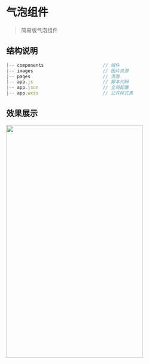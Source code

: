 # 气泡组件

> 简易版气泡组件

## 结构说明

```js
|-- components                      // 组件
|-- images                          // 图片资源
|-- pages                           // 页面
|-- app.js                          // 脚本代码
|-- app.json                        // 全局配置
|-- app.wxss                        // 公共样式表
```

## 效果展示

<img src="https://github.com/Letyou/Blog/Components/miniapp-bubble/images/1.gif" width="365" height="619">
